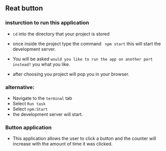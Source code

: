 ## Reat button 

### insturction to run this application 

- `cd` into the directory that your project is stored

- once inside the project type the command ` npm start` this will start the development server.

- You will be asked `would you like to run the app on another port instead?` you what you like. 

- after choosing you project will pop you in your browser.

### alternative:
- Navigate to the `terminal` tab
- Select `Run task`
- Select `npm:Start`
- the development server will start.

### Button application 

- This application allows the user to click a button and the counter will increase with the amount of time it was clicked.